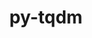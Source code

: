 ---
title: "py-tqdm"
layout: cache
categories: [package, v0.19]
meta: {"versions": ["4.64.1"], "compilers": ["gcc@=11.1.0", "gcc@=7.3.1", "oneapi@=2022.1.0"], "oss": ["amzn2", "ubuntu20.04"], "platforms": ["linux"], "targets": ["x86_64", "x86_64_v3"], "stacks": ["e4s", "e4s-oneapi", "ml-cpu", "ml-cuda", "ml-rocm"], "num_specs": 4, "num_specs_by_stack": {"ml-cpu": 2, "ml-cuda": 2, "ml-rocm": 1, "e4s": 1, "e4s-oneapi": 1}}
spec_details: [{"hash": "2helbsdwjtgxm4ltnb4axwct7sb6zqg6", "compiler": "gcc@=7.3.1", "versions": ["4.64.1"], "os": "amzn2", "platform": "linux", "target": "x86_64_v3", "variants": ["build_system=python_pip", "~notebook", "~telegram"], "stacks": ["ml-cpu", "ml-cuda", "ml-rocm"], "size": "-", "tarball": "https://binaries.spack.io/releases/v0.19/build_cache/linux-amzn2-x86_64_v3/gcc-7.3.1/py-tqdm-4.64.1/linux-amzn2-x86_64_v3-gcc-7.3.1-py-tqdm-4.64.1-2helbsdwjtgxm4ltnb4axwct7sb6zqg6.spack"}, {"hash": "kyexcfnydopfsk66nwnwxogyq4liglre", "compiler": "gcc@=7.3.1", "versions": ["4.64.1"], "os": "amzn2", "platform": "linux", "target": "x86_64_v3", "variants": ["build_system=python_pip", "~notebook", "~telegram"], "stacks": ["ml-cpu", "ml-cuda"], "size": "-", "tarball": "https://binaries.spack.io/releases/v0.19/build_cache/linux-amzn2-x86_64_v3/gcc-7.3.1/py-tqdm-4.64.1/linux-amzn2-x86_64_v3-gcc-7.3.1-py-tqdm-4.64.1-kyexcfnydopfsk66nwnwxogyq4liglre.spack"}, {"hash": "4fuoze7ogqcpfveqts33lntomd4ziige", "compiler": "gcc@=11.1.0", "versions": ["4.64.1"], "os": "ubuntu20.04", "platform": "linux", "target": "x86_64", "variants": ["build_system=python_pip", "~notebook", "~telegram"], "stacks": ["e4s"], "size": "-", "tarball": "https://binaries.spack.io/releases/v0.19/build_cache/linux-ubuntu20.04-x86_64/gcc-11.1.0/py-tqdm-4.64.1/linux-ubuntu20.04-x86_64-gcc-11.1.0-py-tqdm-4.64.1-4fuoze7ogqcpfveqts33lntomd4ziige.spack"}, {"hash": "73nnvlzn727g636h4buwwcoi3sgg2xng", "compiler": "oneapi@=2022.1.0", "versions": ["4.64.1"], "os": "ubuntu20.04", "platform": "linux", "target": "x86_64", "variants": ["build_system=python_pip", "~notebook", "~telegram"], "stacks": ["e4s-oneapi"], "size": "-", "tarball": "https://binaries.spack.io/releases/v0.19/build_cache/linux-ubuntu20.04-x86_64/oneapi-2022.1.0/py-tqdm-4.64.1/linux-ubuntu20.04-x86_64-oneapi-2022.1.0-py-tqdm-4.64.1-73nnvlzn727g636h4buwwcoi3sgg2xng.spack"}]
---